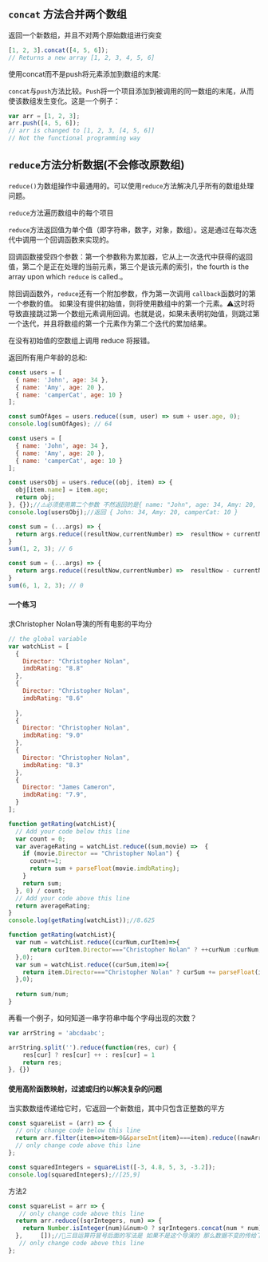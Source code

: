 ## `concat` 方法合并两个数组

返回一个新数组，并且不对两个原始数组进行突变

```js
[1, 2, 3].concat([4, 5, 6]);
// Returns a new array [1, 2, 3, 4, 5, 6]
```

使用concat而不是push将元素添加到数组的末尾:	

`concat`与`push`方法比较。`Push`将一个项目添加到被调用的同一数组的末尾，从而使该数组发生变化。这是一个例子：

```js
var arr = [1, 2, 3];
arr.push([4, 5, 6]);
// arr is changed to [1, 2, 3, [4, 5, 6]]
// Not the functional programming way
```

## `reduce`方法分析数据(不会修改原数组)

`reduce()`为数组操作中最通用的。可以使用`reduce`方法解决几乎所有的数组处理问题。

`reduce`方法遍历数组中的每个项目

`reduce`方法返回值为单个值（即字符串，数字，对象，数组）。这是通过在每次迭代中调用一个回调函数来实现的。

回调函数接受四个参数：第一个参数称为累加器，它从上一次迭代中获得的返回值，第二个是正在处理的当前元素，第三个是该元素的索引，the fourth is the array upon which `reduce` is called.。

除回调函数外，`reduce`还有一个附加参数，作为第一次调用 `callback`函数时的第一个参数的值。 如果没有提供初始值，则将使用数组中的第一个元素。⚠️这时将导致直接跳过第一个数组元素调用回调。也就是说，如果未表明初始值，则跳过第一个迭代，并且将数组的第一个元素作为第二个迭代的累加结果。

 在没有初始值的空数组上调用 reduce 将报错。

返回所有用户年龄的总和:

```js
const users = [
  { name: 'John', age: 34 },
  { name: 'Amy', age: 20 },
  { name: 'camperCat', age: 10 }
];

const sumOfAges = users.reduce((sum, user) => sum + user.age, 0);
console.log(sumOfAges); // 64
```

```js
const users = [
  { name: 'John', age: 34 },
  { name: 'Amy', age: 20 },
  { name: 'camperCat', age: 10 }
];

const usersObj = users.reduce((obj, item) => {
  obj[item.name] = item.age;
  return obj;
}, {});//⚠️必须使用第二个参数 不然返回的是{ name: "John", age: 34, Amy: 20, camperCat: 10 }
console.log(usersObj);//返回 { John: 34, Amy: 20, camperCat: 10 }
```

```js
const sum = (...args) => {
  return args.reduce((resultNow,currentNumber) =>  resultNow + currentNumber);
}
sum(1, 2, 3); // 6

const sum = (...args) => {
  return args.reduce((resultNow,currentNumber) =>  resultNow - currentNumber);
}
sum(6, 1, 2, 3); // 0
```



#### 一个练习

求Christopher Nolan导演的所有电影的平均分

```javascript
// the global variable
var watchList = [
  {  
    Director: "Christopher Nolan",
    imdbRating: "8.8"
  },
  {
    Director: "Christopher Nolan",
    imdbRating: "8.6"
   
  },
  {
    Director: "Christopher Nolan",
    imdbRating: "9.0"
  },
  {
    Director: "Christopher Nolan",
    imdbRating: "8.3"
  },
  {
    Director: "James Cameron",
    imdbRating: "7.9",
  }
];

function getRating(watchList){
  // Add your code below this line
  var count = 0;
  var averageRating = watchList.reduce((sum,movie) =>  {
    if (movie.Director == "Christopher Nolan") {
      count+=1;
      return sum + parseFloat(movie.imdbRating);
    }
    return sum;
  }, 0) / count;
  // Add your code above this line
  return averageRating;
}
console.log(getRating(watchList));//8.625
```

```js
function getRating(watchList){
  var num = watchList.reduce((curNum,curItem)=>{
      return curItem.Director==="Christopher Nolan" ? ++curNum :curNum;
  },0);
  var sum = watchList.reduce((curSum,item)=>{
    return item.Director==="Christopher Nolan" ? curSum += parseFloat(item.imdbRating) : curSum;//🙋三目运算符冒号后面的写法是 如果不是这个导演的 那么数据不变的传给下一个item用
  },0);
  
  return sum/num;
}
```

再看一个例子，如何知道一串字符串中每个字母出现的次数？

```js
var arrString = 'abcdaabc';

arrString.split('').reduce(function(res, cur) {
    res[cur] ? res[cur] ++ : res[cur] = 1
    return res;
}, {})
```

#### 使用高阶函数映射，过滤或归约以解决复杂的问题

当实数数组传递给它时，它返回一个新数组，其中只包含正整数的平方

```js
const squareList = (arr) => {
  // only change code below this line
  return arr.filter(item=>item>0&&parseInt(item)===item).reduce((nawArr,item)=>{return nawArr.concat(item*item);},[]);
  // only change code above this line
};

const squaredIntegers = squareList([-3, 4.8, 5, 3, -3.2]);
console.log(squaredIntegers);//[25,9]
```

方法2

```js
const squareList = arr => {
   // only change code above this line
  return arr.reduce((sqrIntegers, num) => {
    return Number.isInteger(num)&&num>0 ? sqrIntegers.concat(num * num): sqrIntegers;
  },	 []);//🙋三目运算符冒号后面的写法是 如果不是这个导演的 那么数据不变的传给下一个item用
   // only change code above this line
};
```

#### 

